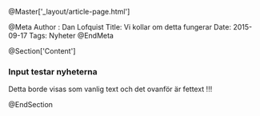 @Master['_layout/article-page.html']

@Meta
Author : Dan Lofquist
Title: Vi kollar om detta fungerar
Date: 2015-09-17
Tags: Nyheter
@EndMeta

@Section['Content']

### Input testar nyheterna

Detta borde visas som vanlig text och det ovanför är fettext !!!


@EndSection

